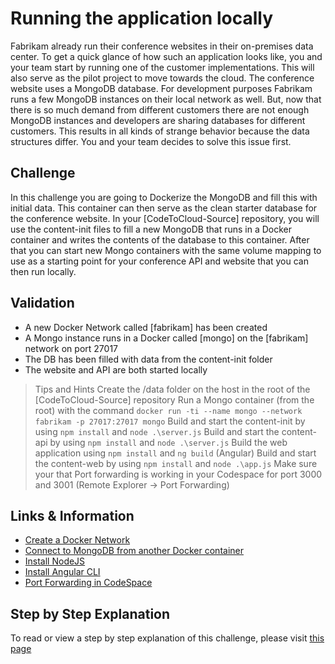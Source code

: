 # Running the application locally

Fabrikam already run their conference websites in their on-premises data center. To get a quick glance of how such an application looks like, you and your team start by running one of the customer implementations. This will also serve as the pilot project to move towards the cloud. The conference website uses a MongoDB database. For development purposes Fabrikam runs a few MongoDB instances on their local network as well. But, now that there is so much demand from different customers there are not enough MongoDB instances and developers are sharing databases for different customers. This results in all kinds of strange behavior because the data structures differ. You and your team decides to solve this issue first.

## Challenge
In this challenge you are going to Dockerize the MongoDB and fill this with initial data. This container can then serve as the clean starter database for the conference website. In your [CodeToCloud-Source] repository, you will use the content-init files to fill a new MongoDB that runs in a Docker container and writes the contents of the database to this container. After that you can start new Mongo containers with the same volume mapping to use as a starting point for your conference API and website that you can then run locally.

## Validation
- A new Docker Network called [fabrikam] has been created
- A Mongo instance runs in a Docker called [mongo] on the [fabrikam] network on port 27017
- The DB has been filled with data from the content-init folder
- The website and API are both started locally

> Tips and Hints
> Create the /data folder on the host in the root of the [CodeToCloud-Source] repository
> Run a Mongo container (from the root) with the command `docker run -ti --name mongo --network fabrikam -p 27017:27017 mongo`
> Build and start the content-init by using `npm install` and `node .\server.js`
> Build and start the content-api by using `npm install` and `node .\server.js`
> Build the web application using `npm install` and `ng build` (Angular)
> Build and start the content-web by using `npm install` and `node .\app.js`
> Make sure your that Port forwarding is working in your Codespace for port 3000 and 3001 (Remote Explorer -> Port Forwarding)

## Links & Information
* [Create a Docker Network](https://docs.docker.com/engine/reference/commandline/network_create/)
* [Connect to MongoDB from another Docker container](https://hub.docker.com/_/mongo)
* [Install NodeJS](https://nodejs.org/en/download/)
* [Install Angular CLI](https://cli.angular.io/)
* [Port Forwarding in CodeSpace](https://code.visualstudio.com/docs/remote/containers#_forwarding-or-publishing-a-port)

## Step by Step Explanation
To read or view a step by step explanation of this challenge, please visit [this page]()
